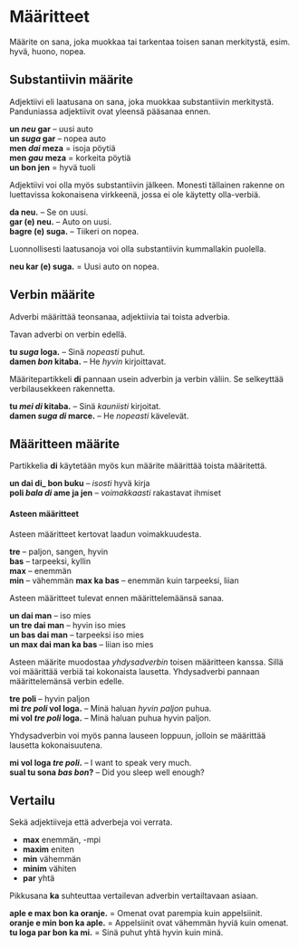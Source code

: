 # Määritteet

Määrite on sana, joka muokkaa tai tarkentaa toisen sanan merkitystä, esim. hyvä, huono, nopea.

## Substantiivin määrite

Adjektiivi eli laatusana on sana, joka muokkaa substantiivin merkitystä. Panduniassa adjektiivit ovat yleensä pääsanaa ennen.

**un _neu_ gar**
– uusi auto  
**un _suga_ gar**
– nopea auto  
**men _dai_ meza**
= isoja pöytiä  
**men _gau_ meza**
= korkeita pöytiä  
**un bon jen**
= hyvä tuoli

Adjektiivi voi olla myös substantiivin jälkeen.
Monesti tällainen rakenne on luettavissa kokonaisena virkkeenä, jossa ei ole käytetty olla-verbiä.

**da neu.**
– Se on uusi.  
**gar (e) neu.**
– Auto on uusi.  
**bagre (e) suga.**
– Tiikeri on nopea.

Luonnollisesti laatusanoja voi olla substantiivin kummallakin puolella.

**neu kar (e) suga.**
= Uusi auto on nopea.


## Verbin määrite

Adverbi määrittää teonsanaa, adjektiivia tai toista adverbia.

Tavan adverbi on verbin edellä.

**tu _suga_ loga.**
– Sinä _nopeasti_ puhut.  
**damen _bon_ kitaba.**
– He _hyvin_ kirjoittavat.

Määritepartikkeli
**di**
pannaan usein adverbin ja verbin väliin.
Se selkeyttää verbilausekkeen rakennetta.

**tu _mei di_ kitaba.**
– Sinä _kauniisti_ kirjoitat.  
**damen _suga di_ marce.**
– He _nopeasti_ kävelevät.


## Määritteen määrite

Partikkelia
**di**
käytetään myös kun määrite määrittää toista määritettä.

**un dai di_ bon buku**
– _isosti_ hyvä kirja  
**poli _bala di_ ame ja jen**
– _voimakkaasti_ rakastavat ihmiset


#### Asteen määritteet

Asteen määritteet kertovat laadun voimakkuudesta.

**tre**
– paljon, sangen, hyvin  
**bas**
– tarpeeksi, kyllin  
**max**
– enemmän  
**min**
– vähemmän
**max ka bas**
– enemmän kuin tarpeeksi, liian  

Asteen määritteet tulevat ennen määrittelemäänsä sanaa.

**un dai man**
– iso mies  
**un tre dai man**
– hyvin iso mies  
**un bas dai man**
– tarpeeksi iso mies  
**un max dai man ka bas**
– liian iso mies

Asteen määrite muodostaa _yhdysadverbin_ toisen määritteen kanssa.
Sillä voi määrittää verbiä tai kokonaista lausetta.
Yhdysadverbi pannaan määrittelemänsä verbin edelle.

**tre poli**
– hyvin paljon  
**mi _tre poli_ vol loga.**
– Minä haluan _hyvin paljon_ puhua.  
**mi vol _tre poli_ loga.**
– Minä haluan puhua hyvin paljon.

Yhdysadverbin voi myös panna lauseen loppuun,
jolloin se määrittää lausetta kokonaisuutena.

**mi vol loga _tre poli_.**
– I want to speak very much.  
**sual tu sona _bas bon_?**
– Did you sleep well enough?


## Vertailu

Sekä adjektiiveja että adverbeja voi verrata.

- **max**
  enemmän, -mpi
- **maxim**
  eniten
- **min**
  vähemmän
- **minim**
  vähiten
- **par**
   yhtä

Pikkusana **ka** suhteuttaa vertailevan adverbin vertailtavaan asiaan.

**aple e max bon ka oranje.**
= Omenat ovat parempia kuin appelsiinit.  
**oranje e min bon ka aple.**
= Appelsiinit ovat vähemmän hyviä kuin omenat.  
**tu loga par bon ka mi.**
= Sinä puhut yhtä hyvin kuin minä.

